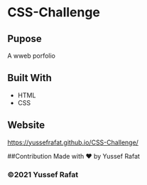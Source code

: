 # CSS-Challenge


## Pupose 
A wweb porfolio

## Built With
* HTML
* CSS

## Website
https://yussefrafat.github.io/CSS-Challenge/

##Contribution
Made with ❤️ by Yussef Rafat

### ©️2021 Yussef Rafat
